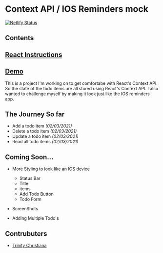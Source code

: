 # Context API / IOS Reminders mock

[![Netlify Status](https://api.netlify.com/api/v1/badges/b8b99f97-60f6-4e91-aad5-32f9870133f0/deploy-status)](https://app.netlify.com/sites/trins-todo/deploys)

## Contents



## [React Instructions](./instructions.md)
## [Demo](https://trins-todo.netlify.app/)

This is a project I'm working on to get comfortabe with React's Context API. So the state of the todo items are all stored using React's Context API. I also wanted to challenge myself by making it look just like the IOS reminders app. 

## The Journey So far
- Add a todo item _(02/03/2021)_
- Delete a todo item _(02/03/2021)_
- Update a todo item _(02/03/2021)_
- Read all todo items _(02/03/2021)_


## Coming Soon...
- More Styling to look like an IOS device
    - Status Bar
    - Title
    - items
    - Add Todo Button
    - Todo Form
    
- ScreenShots
- Adding Multiple Todo's

## Contrubuters
- [Trinity Christiana](https://github.com/TrinityChristiana)